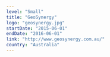 ```yaml
---
level: "Small"
title: "GeoSynergy"
logo: "geosynergy.jpg"
startDate: "2015-06-01"
endDate: "2016-06-01"
link: "http://www.geosynergy.com.au/"
country: "Australia"
---
```

